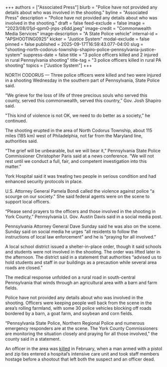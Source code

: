 +++
authors = ["Associated Press"]
blurb = "Police have not provided any details about who was involved in the shooting."
byline = "Associated Press"
description = "Police have not provided any details about who was involved in the shooting."
draft = false
feed-exclude = false
image = "2023/08/01jd-qpm0-jnps-z6dd.jpeg"
image-credit = "Commonwealth Media Services"
image-description = "A State Police vehicle"
internal-id = "APSHOOTING0925"
kicker = "Justice System"
modal-exclude = false
pinned = false
published = 2025-09-17T16:59:43.077-04:00
slug = "shooting-north-codorus-township-shapiro-police-pennsylvania-justice-system"
suppress-date = false
title = "3 police officers killed and 2 injured in rural Pennsylvania shooting"
title-tag = "3 police officers killed in rural PA shooting"
topics = ["Justice System"]
+++

NORTH CODORUS — Three police officers were killed and two were injured in a shooting Wednesday in the southern part of Pennsylvania, State Police said.

“We grieve for the loss of life of three precious souls who served this county, served this commonwealth, served this country,” Gov. Josh Shapiro said.

&#34;This kind of violence is not OK, we need to do better as a society,” he continued.

The shooting erupted in the area of North Codorus Township, about 115 miles (185 km) west of Philadelphia, not far from the Maryland line, authorities said.

“The grief will be unbearable, but we will bear it,” Pennsylvania State Police Commissioner Christopher Paris said at a news conference. “We will not rest until we conduct a full, fair, and competent investigation into this matter.”

York Hospital said it was treating two people in serious condition and had enhanced security protocols in place.

U.S. Attorney General Pamela Bondi called the violence against police “a scourge on our society.&#34; She said federal agents were on the scene to support local officers.

“Please send prayers to the officers and those involved in the shooting in York County,” Pennsylvania Lt. Gov. Austin Davis said in a social media post.

Pennsylvania Attorney General Dave Sunday said he was also on the scene. Sunday said on social media he urges “all residents to follow the instructions of local law enforcement” and he is “praying for all involved.”

A local school district issued a shelter-in-place order, though it said schools and students were not involved in the shooting. The order was lifted later in the afternoon. The district said in a statement that authorities “advised us to hold students and staff in our buildings as a precaution while several area roads are closed.”

The medical response unfolded on a rural road in south-central Pennsylvania that winds through an agricultural area with a barn and farm fields.

Police have not provided any details about who was involved in the shooting. Officers were keeping people well back from the scene in the area’s rolling farmland, with some 30 police vehicles blocking off roads bordered by a barn, a goat farm, and soybean and corn fields.

“Pennsylvania State Police, Northern Regional Police and numerous emergency responders are at the scene. The York County Commissioners are monitoring the situation closely and praying for all those involved,&#34; the county said in a statement.

An officer in the area was <a href="https://apnews.com/article/york-pennsylvania-hospital-shooting-gunman-dead-270382b4e7bb1c48e78b50247c722df4">killed</a> in February, when a man armed with a pistol and zip ties entered a hospital’s intensive care unit and took staff members hostage before a shootout that left both the suspect and an officer dead.

